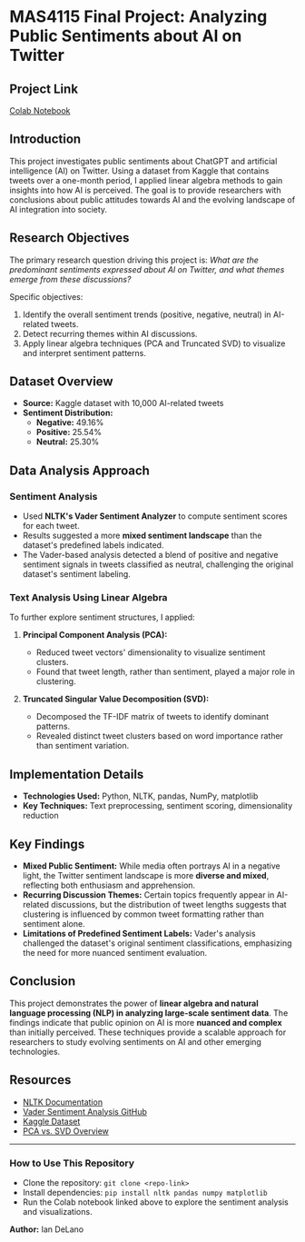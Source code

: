 # MAS4115 Final Project: Analyzing Public Sentiments about AI on Twitter

## Project Link
[Colab Notebook](https://colab.research.google.com/drive/15gUETP0jje74U_O5fDcJ1mORtXzr0OKa?usp=sharing)

## Introduction
This project investigates public sentiments about ChatGPT and artificial intelligence (AI) on Twitter. Using a dataset from Kaggle that contains tweets over a one-month period, I applied linear algebra methods to gain insights into how AI is perceived. The goal is to provide researchers with conclusions about public attitudes towards AI and the evolving landscape of AI integration into society.

## Research Objectives
The primary research question driving this project is: *What are the predominant sentiments expressed about AI on Twitter, and what themes emerge from these discussions?*

Specific objectives:
1. Identify the overall sentiment trends (positive, negative, neutral) in AI-related tweets.
2. Detect recurring themes within AI discussions.
3. Apply linear algebra techniques (PCA and Truncated SVD) to visualize and interpret sentiment patterns.

## Dataset Overview
- **Source:** Kaggle dataset with 10,000 AI-related tweets
- **Sentiment Distribution:**
  - **Negative:** 49.16%
  - **Positive:** 25.54%
  - **Neutral:** 25.30%

## Data Analysis Approach

### Sentiment Analysis
- Used **NLTK's Vader Sentiment Analyzer** to compute sentiment scores for each tweet.
- Results suggested a more **mixed sentiment landscape** than the dataset's predefined labels indicated.
- The Vader-based analysis detected a blend of positive and negative sentiment signals in tweets classified as neutral, challenging the original dataset's sentiment labeling.

### Text Analysis Using Linear Algebra
To further explore sentiment structures, I applied:
1. **Principal Component Analysis (PCA):**
   - Reduced tweet vectors' dimensionality to visualize sentiment clusters.
   - Found that tweet length, rather than sentiment, played a major role in clustering.

2. **Truncated Singular Value Decomposition (SVD):**
   - Decomposed the TF-IDF matrix of tweets to identify dominant patterns.
   - Revealed distinct tweet clusters based on word importance rather than sentiment variation.

## Implementation Details
- **Technologies Used:** Python, NLTK, pandas, NumPy, matplotlib
- **Key Techniques:** Text preprocessing, sentiment scoring, dimensionality reduction

## Key Findings
- **Mixed Public Sentiment:** While media often portrays AI in a negative light, the Twitter sentiment landscape is more **diverse and mixed**, reflecting both enthusiasm and apprehension.
- **Recurring Discussion Themes:** Certain topics frequently appear in AI-related discussions, but the distribution of tweet lengths suggests that clustering is influenced by common tweet formatting rather than sentiment alone.
- **Limitations of Predefined Sentiment Labels:** Vader's analysis challenged the dataset's original sentiment classifications, emphasizing the need for more nuanced sentiment evaluation.

## Conclusion
This project demonstrates the power of **linear algebra and natural language processing (NLP) in analyzing large-scale sentiment data**. The findings indicate that public opinion on AI is more **nuanced and complex** than initially perceived. These techniques provide a scalable approach for researchers to study evolving sentiments on AI and other emerging technologies.

## Resources
- [NLTK Documentation](https://www.nltk.org)
- [Vader Sentiment Analysis GitHub](https://github.com/cjhutto/vaderSentiment)
- [Kaggle Dataset](https://www.kaggle.com/datasets/charunisa/chatgpt-sentiment-analysis/data)
- [PCA vs. SVD Overview](https://medium.com/@notsokarda/pca-vs-svd-simplified32c5c753998)

---
### How to Use This Repository
- Clone the repository: `git clone <repo-link>`
- Install dependencies: `pip install nltk pandas numpy matplotlib`
- Run the Colab notebook linked above to explore the sentiment analysis and visualizations.

**Author:** Ian DeLano

